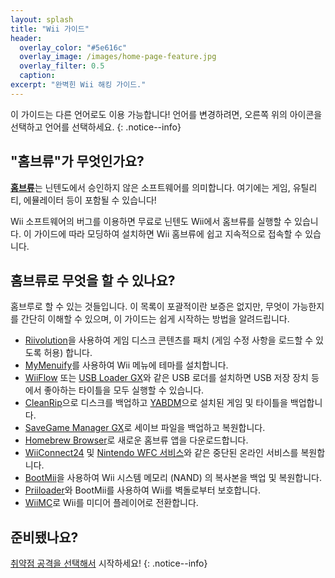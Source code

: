 ```yaml
---
layout: splash
title: "Wii 가이드"
header:
  overlay_color: "#5e616c"
  overlay_image: /images/home-page-feature.jpg
  overlay_filter: 0.5
  caption:
excerpt: "완벽힌 Wii 해킹 가이드."
---
```


이 가이드는 다른 언어로도 이용 가능합니다! 언어를 변경하려면, 오른쪽 위의 아이콘을 선택하고 언어를 선택하세요.
{: .notice--info}

## "홈브류"가 무엇인가요?

[**홈브류**](https://en.wikipedia.org/wiki/Homebrew_(video_games))는 닌텐도에서 승인하지 않은 소프트웨어를 의미합니다. 여기에는 게임, 유틸리티, 에뮬레이터 등이 포함될 수 있습니다!

Wii 소프트웨어의 버그를 이용하면 무료로 닌텐도 Wii에서 홈브류를 실행할 수 있습니다. 이 가이드에 따라 모딩하여 설치하면 Wii 홈브류에 쉽고 지속적으로 접속할 수 있습니다.

## 홈브류로 무엇을 할 수 있나요?

홈브루로 할 수 있는 것들입니다. 이 목록이 포괄적이란 보증은 없지만, 무엇이 가능한지를 간단히 이해할 수 있으며, 이 가이드는 쉽게 시작하는 방법을 알려드립니다.

- [Riivolution](http://www.wiibrew.org/wiki/Riivolution)을 사용하여 게임 디스크 콘텐츠를 패치 (게임 수정 사항을 로드할 수 있도록 허용) 합니다.
- [MyMenuify](themes)를 사용하여 Wii 메뉴에 테마를 설치합니다.
- [WiiFlow](wiiflow) 또는 [USB Loader GX](usbloadergx)와 같은 USB 로더를 설치하면 USB 저장 장치 등에서 좋아하는 타이틀을 모두 실행할 수 있습니다.
- [CleanRip](/dump-games)으로 디스크를 백업하고 [YABDM](dump-wads)으로 설치된 게임 및 타이틀을 백업합니다.
- [SaveGame Manager GX](https://wiidatabase.de/downloads/wii-tools/savegame-manager-gx-beta/)로 세이브 파일을 백업하고 복원합니다.
- [Homebrew Browser](hbb)로 새로운 홈브류 앱을 다운로드합니다.
- [WiiConnect24](riiconnect24) 및 [Nintendo WFC 서비스](wiimmfi)와 같은 중단된 온라인 서비스를 복원합니다.
- [BootMii](bootmii)을 사용하여 Wii 시스템 메모리 (NAND) 의 복사본을 백업 및 복원합니다.
- [Priiloader](priiloader)와 BootMii를 사용하여 Wii를 벽돌로부터 보호합니다.
- [WiiMC](https://oscwii.org/library/app/wiimc-ss)로 Wii를 미디어 플레이어로 전환합니다.


## 준비됐나요?

[취약점 공격을 선택해서](get-started) 시작하세요!
{: .notice--info}

